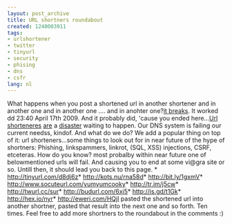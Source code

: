 ```yaml
---
layout: post_archive
title: URL shortners roundabout
created: 1240003911
tags:
- urlshortener
- twitter
- tinyurl
- security
- phising
- dns
- csfr
lang: nl
---
```

What happens when you post a shortened url in another shortener and in another one and in another one .... and in anohter one?[it breaks](http://tinyurl.com/d8dj6z). It worked dd 23:40 April 17th 2009. And it probably did, 'cause you ended here...[Url shorteneres](http://shiflett.org/blog/2009/apr/save-the-internet-with-rev-canonical) [are](http://unweary.com/2009/04/the-security-implications-of-url-shortening-services.html) a [disaster](http://kottke.org/09/04/url-shorteners-suck) waiting to happen. Our DNS system is failing our current needss, kindof. And what do we do? We add a popular thing on top of it: url shorteners...some things to look out for in near future of the hype of shortners: Phishing, linkspammers, linkrot, (SQL, XSS) injections, CSRF, etceteras. How do you know? most probalby within near future one of belowmentioned urls will fail. And causing you to end at some vi@gra site or so. Untill then, it should lead you back to this page. * http://tinyurl.com/d8dj6z* http://kots.nu/rna58d* http://bit.ly/1gxmV* http://www.socuteurl.com/yumyumcooky* http://tr.im/j5cw* http://twurl.cc/sur* http://budurl.com/6xj5* http://is.gd/t1Gk* http://hex.io/nyr* http://eweri.com/HQjI pasted the shortened url into another shortner, pasted that result into the next one and so forth. Ten times. Feel free to add more shortners to the roundabout in the comments :)
